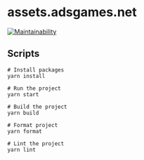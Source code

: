 # assets.adsgames.net

[![Maintainability](https://)](https://codeclimate.com/github/AdsGames/assets.adsgames.net/maintainability)

## Scripts

```
# Install packages
yarn install

# Run the project
yarn start

# Build the project
yarn build

# Format project
yarn format

# Lint the project
yarn lint
```
